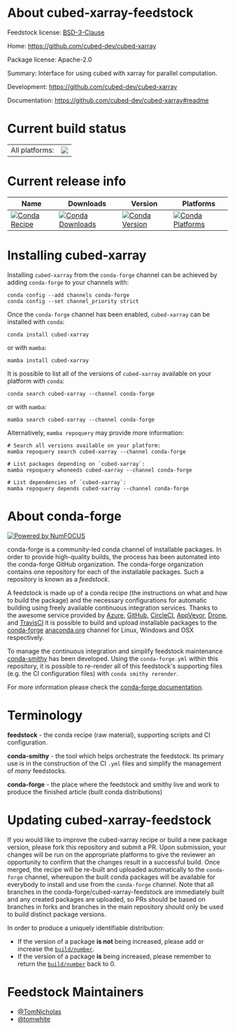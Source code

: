 About cubed-xarray-feedstock
============================

Feedstock license: [BSD-3-Clause](https://github.com/conda-forge/cubed-xarray-feedstock/blob/main/LICENSE.txt)

Home: https://github.com/cubed-dev/cubed-xarray

Package license: Apache-2.0

Summary: Interface for using cubed with xarray for parallel computation.

Development: https://github.com/cubed-dev/cubed-xarray

Documentation: https://github.com/cubed-dev/cubed-xarray#readme

Current build status
====================


<table><tr><td>All platforms:</td>
    <td>
      <a href="https://dev.azure.com/conda-forge/feedstock-builds/_build/latest?definitionId=19482&branchName=main">
        <img src="https://dev.azure.com/conda-forge/feedstock-builds/_apis/build/status/cubed-xarray-feedstock?branchName=main">
      </a>
    </td>
  </tr>
</table>

Current release info
====================

| Name | Downloads | Version | Platforms |
| --- | --- | --- | --- |
| [![Conda Recipe](https://img.shields.io/badge/recipe-cubed--xarray-green.svg)](https://anaconda.org/conda-forge/cubed-xarray) | [![Conda Downloads](https://img.shields.io/conda/dn/conda-forge/cubed-xarray.svg)](https://anaconda.org/conda-forge/cubed-xarray) | [![Conda Version](https://img.shields.io/conda/vn/conda-forge/cubed-xarray.svg)](https://anaconda.org/conda-forge/cubed-xarray) | [![Conda Platforms](https://img.shields.io/conda/pn/conda-forge/cubed-xarray.svg)](https://anaconda.org/conda-forge/cubed-xarray) |

Installing cubed-xarray
=======================

Installing `cubed-xarray` from the `conda-forge` channel can be achieved by adding `conda-forge` to your channels with:

```
conda config --add channels conda-forge
conda config --set channel_priority strict
```

Once the `conda-forge` channel has been enabled, `cubed-xarray` can be installed with `conda`:

```
conda install cubed-xarray
```

or with `mamba`:

```
mamba install cubed-xarray
```

It is possible to list all of the versions of `cubed-xarray` available on your platform with `conda`:

```
conda search cubed-xarray --channel conda-forge
```

or with `mamba`:

```
mamba search cubed-xarray --channel conda-forge
```

Alternatively, `mamba repoquery` may provide more information:

```
# Search all versions available on your platform:
mamba repoquery search cubed-xarray --channel conda-forge

# List packages depending on `cubed-xarray`:
mamba repoquery whoneeds cubed-xarray --channel conda-forge

# List dependencies of `cubed-xarray`:
mamba repoquery depends cubed-xarray --channel conda-forge
```


About conda-forge
=================

[![Powered by
NumFOCUS](https://img.shields.io/badge/powered%20by-NumFOCUS-orange.svg?style=flat&colorA=E1523D&colorB=007D8A)](https://numfocus.org)

conda-forge is a community-led conda channel of installable packages.
In order to provide high-quality builds, the process has been automated into the
conda-forge GitHub organization. The conda-forge organization contains one repository
for each of the installable packages. Such a repository is known as a *feedstock*.

A feedstock is made up of a conda recipe (the instructions on what and how to build
the package) and the necessary configurations for automatic building using freely
available continuous integration services. Thanks to the awesome service provided by
[Azure](https://azure.microsoft.com/en-us/services/devops/), [GitHub](https://github.com/),
[CircleCI](https://circleci.com/), [AppVeyor](https://www.appveyor.com/),
[Drone](https://cloud.drone.io/welcome), and [TravisCI](https://travis-ci.com/)
it is possible to build and upload installable packages to the
[conda-forge](https://anaconda.org/conda-forge) [anaconda.org](https://anaconda.org/)
channel for Linux, Windows and OSX respectively.

To manage the continuous integration and simplify feedstock maintenance
[conda-smithy](https://github.com/conda-forge/conda-smithy) has been developed.
Using the ``conda-forge.yml`` within this repository, it is possible to re-render all of
this feedstock's supporting files (e.g. the CI configuration files) with ``conda smithy rerender``.

For more information please check the [conda-forge documentation](https://conda-forge.org/docs/).

Terminology
===========

**feedstock** - the conda recipe (raw material), supporting scripts and CI configuration.

**conda-smithy** - the tool which helps orchestrate the feedstock.
                   Its primary use is in the construction of the CI ``.yml`` files
                   and simplify the management of *many* feedstocks.

**conda-forge** - the place where the feedstock and smithy live and work to
                  produce the finished article (built conda distributions)


Updating cubed-xarray-feedstock
===============================

If you would like to improve the cubed-xarray recipe or build a new
package version, please fork this repository and submit a PR. Upon submission,
your changes will be run on the appropriate platforms to give the reviewer an
opportunity to confirm that the changes result in a successful build. Once
merged, the recipe will be re-built and uploaded automatically to the
`conda-forge` channel, whereupon the built conda packages will be available for
everybody to install and use from the `conda-forge` channel.
Note that all branches in the conda-forge/cubed-xarray-feedstock are
immediately built and any created packages are uploaded, so PRs should be based
on branches in forks and branches in the main repository should only be used to
build distinct package versions.

In order to produce a uniquely identifiable distribution:
 * If the version of a package **is not** being increased, please add or increase
   the [``build/number``](https://docs.conda.io/projects/conda-build/en/latest/resources/define-metadata.html#build-number-and-string).
 * If the version of a package **is** being increased, please remember to return
   the [``build/number``](https://docs.conda.io/projects/conda-build/en/latest/resources/define-metadata.html#build-number-and-string)
   back to 0.

Feedstock Maintainers
=====================

* [@TomNicholas](https://github.com/TomNicholas/)
* [@tomwhite](https://github.com/tomwhite/)

